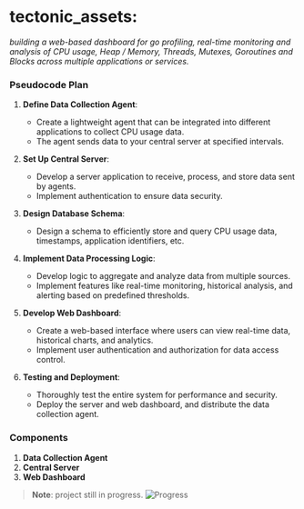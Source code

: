 # tectonic_assets:
*building a web-based dashboard for go profiling, real-time monitoring and analysis of CPU usage, Heap / Memory, Threads, Mutexes, Goroutines and Blocks across multiple applications or services.*

### Pseudocode Plan

1. **Define Data Collection Agent**:
    - Create a lightweight agent that can be integrated into different applications to collect CPU usage data.
    - The agent sends data to your central server at specified intervals.

2. **Set Up Central Server**:
    - Develop a server application to receive, process, and store data sent by agents.
    - Implement authentication to ensure data security.

3. **Design Database Schema**:
    - Design a schema to efficiently store and query CPU usage data, timestamps, application identifiers, etc.

4. **Implement Data Processing Logic**:
    - Develop logic to aggregate and analyze data from multiple sources.
    - Implement features like real-time monitoring, historical analysis, and alerting based on predefined thresholds.

5. **Develop Web Dashboard**:
    - Create a web-based interface where users can view real-time data, historical charts, and analytics.
    - Implement user authentication and authorization for data access control.

6. **Testing and Deployment**:
    - Thoroughly test the entire system for performance and security.
    - Deploy the server and web dashboard, and distribute the data collection agent.

### Components

1. **Data Collection Agent**
2. **Central Server**
3. **Web Dashboard**

> **Note**: project still in progress. ![Progress](https://progress-bar.dev/5/)
